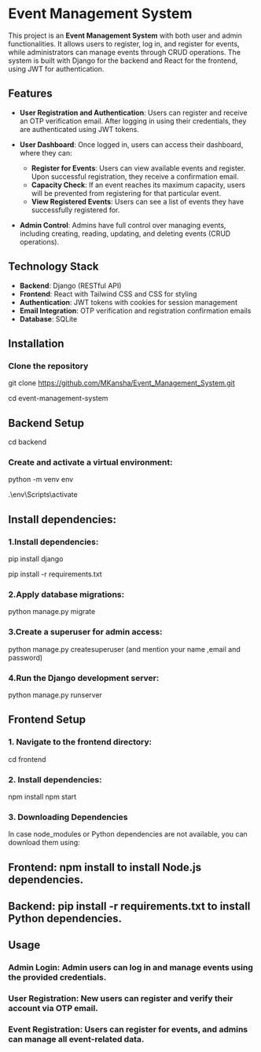 # Event Management System

This project is an **Event Management System** with both user and admin functionalities. It allows users to register, log in, and register for events, while administrators can manage events through CRUD operations. The system is built with Django for the backend and React for the frontend, using JWT for authentication.

## Features

- **User Registration and Authentication**: Users can register and receive an OTP verification email. After logging in using their credentials, they are authenticated using JWT tokens.

- **User Dashboard**: Once logged in, users can access their dashboard, where they can:
  - **Register for Events**: Users can view available events and register. Upon successful registration, they receive a confirmation email.
  - **Capacity Check**: If an event reaches its maximum capacity, users will be prevented from registering for that particular event.
  - **View Registered Events**: Users can see a list of events they have successfully registered for.

- **Admin Control**: Admins have full control over managing events, including creating, reading, updating, and deleting events (CRUD operations).

## Technology Stack

- **Backend**: Django (RESTful API)
- **Frontend**: React with Tailwind CSS and CSS for styling
- **Authentication**: JWT tokens with cookies for session management
- **Email Integration**: OTP verification and registration confirmation emails
- **Database**:  SQLite

## Installation

### Clone the repository

git clone https://github.com/MKansha/Event_Management_System.git

cd event-management-system

## Backend Setup
cd backend
### Create and activate a virtual environment:
python -m venv env

.\env\Scripts\activate
## Install dependencies:
### 1.Install dependencies:
pip install django

pip install -r requirements.txt
### 2.Apply database migrations:
python manage.py migrate
### 3.Create a superuser for admin access:
python manage.py createsuperuser (and mention your name ,email and password)
### 4.Run the Django development server:
python manage.py runserver
## Frontend Setup
### 1. Navigate to the frontend directory:
cd frontend
### 2. Install dependencies:
npm install
npm start
### 3. Downloading Dependencies
In case node_modules or Python dependencies are not available, you can download them using:

## Frontend: npm install to install Node.js dependencies.
## Backend: pip install -r requirements.txt to install Python dependencies.
## Usage
### Admin Login: Admin users can log in and manage events using the provided credentials.
### User Registration: New users can register and verify their account via OTP email.
### Event Registration: Users can register for events, and admins can manage all event-related data.
